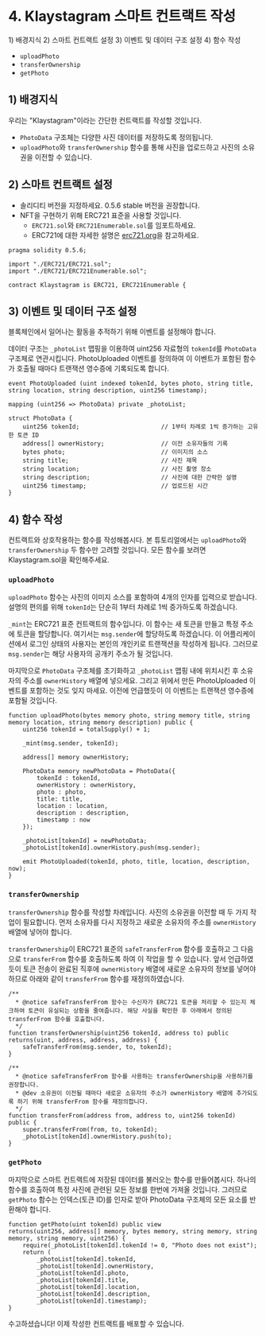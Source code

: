 # 4. Klaystagram 스마트 컨트랙트 작성

1\) 배경지식 2\) 스마트 컨트랙트 설정 3\) 이벤트 및 데이터 구조 설정 4\) 함수 작성

* `uploadPhoto`
* `transferOwnership`
* `getPhoto`

## 1\) 배경지식

우리는 "Klaystagram"이라는 간단한 컨트랙트를 작성할 것입니다.

* `PhotoData` 구조체는 다양한 사진 데이터를 저장하도록 정의됩니다.
* `uploadPhoto`와 `transferOwnership` 함수를 통해 사진을 업로드하고 사진의 소유권을 이전할 수 있습니다.

## 2\) 스마트 컨트랙트 설정

* 솔리디티 버전을 지정하세요. 0.5.6 stable 버전을 권장합니다.
* NFT을 구현하기 위해 ERC721 표준을 사용할 것입니다.
  * `ERC721.sol`와 `ERC721Enumerable.sol`를 임포트하세요.
  * ERC721에 대한 자세한 설명은 [erc721.org](http://erc721.org)을 참고하세요.

```text
pragma solidity 0.5.6;

import "./ERC721/ERC721.sol";
import "./ERC721/ERC721Enumerable.sol";

contract Klaystagram is ERC721, ERC721Enumerable {
```

## 3\) 이벤트 및 데이터 구조 설정

블록체인에서 일어나는 활동을 추적하기 위해 이벤트를 설정해야 합니다.

데이터 구조는 `_photoList` 맵핑을 이용하여 uint256 자료형의 `tokenId`를 `PhotoData` 구조체로 연관시킵니다. PhotoUploaded 이벤트를 정의하여 이 이벤트가 포함된 함수가 호출될 때마다 트랜잭션 영수증에 기록되도록 합니다.

```text
event PhotoUploaded (uint indexed tokenId, bytes photo, string title, string location, string description, uint256 timestamp);

mapping (uint256 => PhotoData) private _photoList;

struct PhotoData {
    uint256 tokenId;                       // 1부터 차례로 1씩 증가하는 고유한 토큰 ID
    address[] ownerHistory;                // 이전 소유자들의 기록
    bytes photo;                           // 이미지의 소스
    string title;                          // 사진 제목
    string location;                       // 사진 촬영 장소
    string description;                    // 사진에 대한 간략한 설명
    uint256 timestamp;                     // 업로드된 시간
}
```

## 4\) 함수 작성

컨트랙트와 상호작용하는 함수를 작성해봅시다. 본 튜토리얼에서는 `uploadPhoto`와 `transferOwnership` 두 함수만 고려할 것입니다. 모든 함수를 보려면 Klaystagram.sol을 확인해주세요.

### `uploadPhoto`

`uploadPhoto` 함수는 사진의 이미지 소스를 포함하여 4개의 인자를 입력으로 받습니다. 설명의 편의를 위해 `tokenId`는 단순히 1부터 차례로 1씩 증가하도록 하겠습니다.

`_mint`는 ERC721 표준 컨트랙트의 함수입니다. 이 함수는 새 토큰을 만들고 특정 주소에 토큰을 할당합니다. 여기서는 `msg.sender`에 할당하도록 하겠습니다. 이 어플리케이션에서 로그인 상태의 사용자는 본인의 개인키로 트랜잭션을 작성하게 됩니다. 그러므로 `msg.sender`는 해당 사용자의 공개키 주소가 될 것입니다.

마지막으로 `PhotoData` 구조체를 초기화하고 `_photoList` 맵핑 내에 위치시킨 후 소유자의 주소를 `ownerHistory` 배열에 넣으세요. 그리고 위에서 만든 PhotoUploaded 이벤트를 포함하는 것도 잊지 마세요. 이전에 언급했듯이 이 이벤트는 트랜잭션 영수증에 포함될 것입니다.

```text
function uploadPhoto(bytes memory photo, string memory title, string memory location, string memory description) public {
    uint256 tokenId = totalSupply() + 1;

    _mint(msg.sender, tokenId);

    address[] memory ownerHistory;

    PhotoData memory newPhotoData = PhotoData({
        tokenId : tokenId,
        ownerHistory : ownerHistory,
        photo : photo,
        title: title,
        location : location,
        description : description,
        timestamp : now
    });

    _photoList[tokenId] = newPhotoData;
    _photoList[tokenId].ownerHistory.push(msg.sender);

    emit PhotoUploaded(tokenId, photo, title, location, description, now);
}
```

### `transferOwnership`

`transferOwnership` 함수를 작성할 차례입니다. 사진의 소유권을 이전할 때 두 가지 작업이 필요합니다. 먼저 소유자를 다시 지정하고 새로운 소유자의 주소를 `ownerHistory` 배열에 넣어야 합니다.

`transferOwnership`이 ERC721 표준의 `safeTransferFrom` 함수를 호출하고 그 다음으로 `transferFrom` 함수를 호출하도록 하여 이 작업을 할 수 있습니다. 앞서 언급하였듯이 토큰 전송이 완료된 직후에 `ownerHistory` 배열에 새로운 소유자의 정보를 넣어야 하므로 아래와 같이 `transferFrom` 함수를 재정의하였습니다.

```text
/**
  * @notice safeTransferFrom 함수는 수신자가 ERC721 토큰을 처리할 수 있는지 체크하여 토큰이 유실되는 상황을 줄여줍니다. 해당 사실을 확인한 후 아래에서 정의된 transferFrom 함수를 호출합니다.
  */
function transferOwnership(uint256 tokenId, address to) public returns(uint, address, address, address) {
    safeTransferFrom(msg.sender, to, tokenId);
}

/**
  * @notice safeTransferFrom 함수를 사용하는 transferOwnership을 사용하기를 권장합니다.
  * @dev 소유권이 이전될 때마다 새로운 소유자의 주소가 ownerHistory 배열에 추가되도록 하기 위해 transferFrom 함수를 재정의합니다.
  */
function transferFrom(address from, address to, uint256 tokenId) public {
    super.transferFrom(from, to, tokenId);
    _photoList[tokenId].ownerHistory.push(to);
}
```

### `getPhoto`

마지막으로 스마트 컨트랙트에 저장된 데이터를 불러오는 함수를 만들어봅시다. 하나의 함수를 호출하여 특정 사진에 관련된 모든 정보를 한번에 가져올 것입니다. 그러므로 `getPhoto` 함수는 인덱스\(토큰 ID\)를 인자로 받아 PhotoData 구조체의 모든 요소를 반환해야 합니다.

```text
function getPhoto(uint tokenId) public view
returns(uint256, address[] memory, bytes memory, string memory, string memory, string memory, uint256) {
    require(_photoList[tokenId].tokenId != 0, "Photo does not exist");
    return (
        _photoList[tokenId].tokenId,
        _photoList[tokenId].ownerHistory,
        _photoList[tokenId].photo,
        _photoList[tokenId].title,
        _photoList[tokenId].location,
        _photoList[tokenId].description,
        _photoList[tokenId].timestamp);
}
```

수고하셨습니다! 이제 작성한 컨트랙트를 배포할 수 있습니다.

